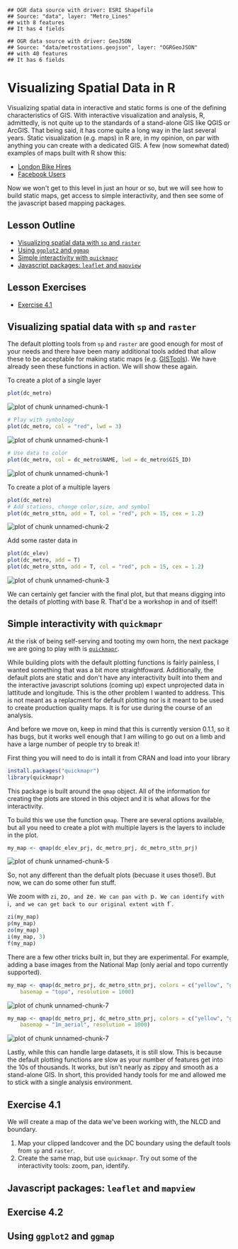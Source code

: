 


```
## OGR data source with driver: ESRI Shapefile 
## Source: "data", layer: "Metro_Lines"
## with 8 features
## It has 4 fields
```

```
## OGR data source with driver: GeoJSON 
## Source: "data/metrostations.geojson", layer: "OGRGeoJSON"
## with 40 features
## It has 6 fields
```

# Visualizing Spatial Data in R
Visualizing spatial data in interactive and static forms is one of the defining characteristics of GIS.  With interactive visualization and analysis, R, admittedly, is not quite up to the standards of a stand-alone GIS like QGIS or ArcGIS.  That being said, it has come quite a long way in the last several years.  Static visualization (e.g. maps) in R are, in my opinion, on par with anything you can create with a dedicated GIS.  A few (now somewhat dated) examples of maps built with R show this:

- [London Bike Hires](http://spatialanalysis.co.uk/wp-content/uploads/2012/02/bike_ggplot.png)
- [Facebook Users](http://paulbutler.org/archives/visualizing-facebook-friends/facebook_map.png)

Now we won't get to this level in just an hour or so, but we will see how to build static maps, get access to simple interactivity, and then see some of the javascript based mapping packages.

## Lesson Outline
- [Visualizing spatial data with `sp` and `raster`](#visualizing-spatial-data-with-sp-and-raster)
- [Using `ggplot2` and `ggmap`](#using-ggplot2-and-ggmap)
- [Simple interactivity with `quickmapr`](#simple-interactivity-with-quickmapr)
- [Javascript packages: `leaflet` and `mapview`](#javascript-packages-leaflet-and-mapview)

## Lesson Exercises
- [Exercise 4.1](#exercise-41)

## Visualizing spatial data with `sp` and `raster`
The default plotting tools from `sp` and `raster` are good enough for most of your needs and there have been many additional tools added that allow these to be acceptable for making static maps (e.g. [GISTools](https://cran.r-project.org/web/packages/GISTools/)).  We have already seen these functions in action.  We will show these again.

To create a plot of a single layer


```r
plot(dc_metro)
```

![plot of chunk unnamed-chunk-1](figure/unnamed-chunk-1-1.png) 

```r
# Play with symbology
plot(dc_metro, col = "red", lwd = 3)
```

![plot of chunk unnamed-chunk-1](figure/unnamed-chunk-1-2.png) 

```r
# Use data to color
plot(dc_metro, col = dc_metro$NAME, lwd = dc_metro$GIS_ID)
```

![plot of chunk unnamed-chunk-1](figure/unnamed-chunk-1-3.png) 

To create a plot of a multiple layers


```r
plot(dc_metro)
# Add stations, change color,size, and symbol
plot(dc_metro_sttn, add = T, col = "red", pch = 15, cex = 1.2)
```

![plot of chunk unnamed-chunk-2](figure/unnamed-chunk-2-1.png) 

Add some raster data in


```r
plot(dc_elev)
plot(dc_metro, add = T)
plot(dc_metro_sttn, add = T, col = "red", pch = 15, cex = 1.2)
```

![plot of chunk unnamed-chunk-3](figure/unnamed-chunk-3-1.png) 

We can certainly get fancier with the final plot, but that means digging into the details of plotting with base R.  That'd be a workshop in and of itself!

## Simple interactivity with `quickmapr`
At the risk of being self-serving and tooting my own horn, the next package we are going to play with is [`quickmapr`](https://cran.r-project.org/web/packages/quickmapr/index.html).  

While building plots with the default plotting functions is fairly painless, I wanted something that was a bit more straightfoward.  Additionally, the default plots are static and don't have any interactivity built into them and the interactive javascript solutions (coming up) expect unprojected data in lattitude and longitude.  This is the other problem I wanted to address.  This is not meant as a replacment for default plotting nor is it meant to be used to create production quality maps.  It is for use during the course of an analysis.

And before we move on, keep in mind that this is currently version 0.1.1, so it has bugs, but it works well enough that I am willing to go out on a limb and have a large number of people try to break it!

First thing you will need to do is intall it from CRAN and load into your library


```r
install.packages("quickmapr")
library(quickmapr)
```

This package is built around the `qmap` object.  All of the information for creating the plots are stored in this object and it is what allows for the interactivity.

To build this we use the function `qmap`. There are several options available, but all you need to create a plot with multiple layers is the layers to include in the plot.


```r
my_map <- qmap(dc_elev_prj, dc_metro_prj, dc_metro_sttn_prj)
```

![plot of chunk unnamed-chunk-5](figure/unnamed-chunk-5-1.png) 

So, not any different than the defualt plots (becuase it uses those!).  But now, we can do some other fun stuff.

We zoom with `zi`, zo`, and `ze`. We can pan with `p`. We can identify with `i`, and we can get back to our original extent with `f`.


```r
zi(my_map)
p(my_map)
zo(my_map)
i(my_map, 3)
f(my_map)
```

There are a few other tricks built in, but they are experimental.  For example, adding a base images from the National Map (only aerial and topo currently supported).


```r
my_map <- qmap(dc_metro_prj, dc_metro_sttn_prj, colors = c("yellow", "green"), 
    basemap = "topo", resolution = 1000)
```

![plot of chunk unnamed-chunk-7](figure/unnamed-chunk-7-1.png) 

```r
my_map <- qmap(dc_metro_prj, dc_metro_sttn_prj, colors = c("yellow", "green"), 
    basemap = "1m_aerial", resolution = 1000)
```

![plot of chunk unnamed-chunk-7](figure/unnamed-chunk-7-2.png) 

Lastly, while this can handle large datasets, it is still slow.  This is because the default plotting functions are slow as your number of features get into the 10s of thousands.  It works, but isn't nearly as zippy and smooth as a stand-alone GIS.  In short, this provided handy tools for me and allowed me to stick with a single analysis environment.   

## Exercise 4.1
We will create a map of the data we've been working with, the NLCD and boundary.

1. Map your clipped landcover and the DC boundary using the default tools from `sp` and `raster`.
2. Create the same map, but use `quickmapr`.  Try out some of the interactivity tools: zoom, pan, identify.

## Javascript packages: `leaflet` and `mapview`



## Exercise 4.2

## Using `ggplot2` and `ggmap`
